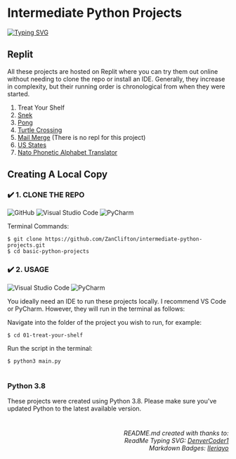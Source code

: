 # Intermediate Python Projects

[![Typing SVG](https://readme-typing-svg.herokuapp.com?color=F79818&multiline=true&height=60&lines=Intermediate+Python+Projects;Exploring+Python+Further)](https://git.io/typing-svg)

## Replit

All these projects are hosted on Replit where you can try them out online without needing to clone the repo or install an IDE. Generally, they increase in complexity, but their running order is chronological from when they were started.

1. Treat Your Shelf
2. [Snek](https://replit.com/@ZanClifton/snek?v=1)
3. [Pong](https://replit.com/@ZanClifton/pong?v=1)
4. [Turtle Crossing](https://replit.com/@ZanClifton/turtle-crossing?v=1)
5. [Mail Merge](https://github.com/ZanClifton/intermediate-python-projects/tree/main/05-mail-merge) (There is no repl for this project)
6. [US States](https://replit.com/@ZanClifton/us-states?v=1)
7. [Nato Phonetic Alphabet Translator](https://replit.com/@ZanClifton/nato-alphabet-translator?v=1)

## Creating A Local Copy

### ✔️ 1. CLONE THE REPO

![GitHub](https://img.shields.io/badge/github-%23121011.svg?style=for-the-badge&logo=github&logoColor=white) ![Visual Studio Code](https://img.shields.io/badge/Visual%20Studio%20Code-0078d7.svg?style=for-the-badge&logo=visual-studio-code&logoColor=white) ![PyCharm](https://img.shields.io/badge/pycharm-143?style=for-the-badge&logo=pycharm&logoColor=black&color=black&labelColor=green)

Terminal Commands:

```
$ git clone https://github.com/ZanClifton/intermediate-python-projects.git
$ cd basic-python-projects
```

### ✔️ 2. USAGE

![Visual Studio Code](https://img.shields.io/badge/Visual%20Studio%20Code-0078d7.svg?style=for-the-badge&logo=visual-studio-code&logoColor=white) ![PyCharm](https://img.shields.io/badge/pycharm-143?style=for-the-badge&logo=pycharm&logoColor=black&color=black&labelColor=green)

You ideally need an IDE to run these projects locally. I recommend VS Code or PyCharm. However, they will run in the terminal as follows:

Navigate into the folder of the project you wish to run, for example:

```
$ cd 01-treat-your-shelf
```

Run the script in the terminal:

```
$ python3 main.py
```

#

### Python 3.8

These projects were created using Python 3.8. Please make sure you've updated Python to the latest available version.

#

<div align=right>
  <h6>README.md created with thanks to:
  <br>ReadMe Typing SVG: <a href="https://git.io/typing-svg">DenverCoder1</a>
  <br>Markdown Badges: <a href="https://github.com/Ileriayo/markdown-badges">Ileriayo</a></h6>

</div>
